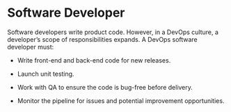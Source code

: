 # Software Developer

Software developers write product code. However, in a DevOps culture, a developer’s scope of responsibilities expands. A DevOps software developer must:

- Write front-end and back-end code for new releases.

- Launch unit testing.

- Work with QA to ensure the code is bug-free before delivery.

- Monitor the pipeline for issues and potential improvement opportunities.
